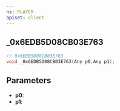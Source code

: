 ```yaml
---
ns: PLAYER
apiset: client
---
```

## _0x6EDB5D08CB03E763

```c
// 0x6EDB5D08CB03E763
void _0x6EDB5D08CB03E763(Any p0,Any p1);
```


## Parameters
* **p0**:
* **p1**: